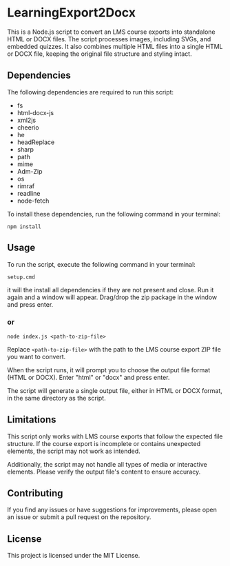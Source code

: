 ﻿# LearningExport2Docx

This is a Node.js script to convert an LMS course exports into standalone HTML or DOCX files. The script processes images, including SVGs, and embedded quizzes. It also combines multiple HTML files into a single HTML or DOCX file, keeping the original file structure and styling intact.

## Dependencies

The following dependencies are required to run this script:

- fs
- html-docx-js
- xml2js
- cheerio
- he
- headReplace
- sharp
- path
- mime
- Adm-Zip
- os
- rimraf
- readline
- node-fetch

To install these dependencies, run the following command in your terminal:

```
npm install
```

## Usage

To run the script, execute the following command in your terminal:

```
setup.cmd
```
it will the install all dependencies if they are not present and close. Run it again and a window will appear.
Drag/drop the zip package in the window and press enter.

### or

```
node index.js <path-to-zip-file>
```

Replace `<path-to-zip-file>` with the path to the LMS course export ZIP file you want to convert.

When the script runs, it will prompt you to choose the output file format (HTML or DOCX). Enter "html" or "docx" and press enter.

The script will generate a single output file, either in HTML or DOCX format, in the same directory as the script.

## Limitations

This script only works with LMS course exports that follow the expected file structure. If the course export is incomplete or contains unexpected elements, the script may not work as intended.

Additionally, the script may not handle all types of media or interactive elements. Please verify the output file's content to ensure accuracy.

## Contributing

If you find any issues or have suggestions for improvements, please open an issue or submit a pull request on the repository.

## License

This project is licensed under the MIT License.
